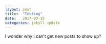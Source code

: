 ```yaml
---
layout: post
title:  "Testing"
date:   2017-03-15
categories: jekyll update
---
```


I wonder why I can't get new posts to show up?
